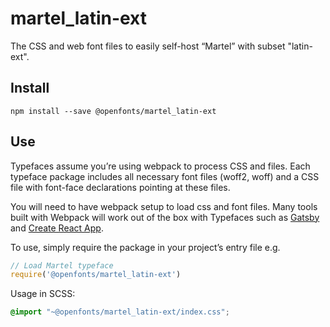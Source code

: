 
# martel_latin-ext

The CSS and web font files to easily self-host “Martel” with subset "latin-ext".

## Install

`npm install --save @openfonts/martel_latin-ext`

## Use

Typefaces assume you’re using webpack to process CSS and files. Each typeface
package includes all necessary font files (woff2, woff) and a CSS file with
font-face declarations pointing at these files.

You will need to have webpack setup to load css and font files. Many tools built
with Webpack will work out of the box with Typefaces such as [Gatsby](https://github.com/gatsbyjs/gatsby)
and [Create React App](https://github.com/facebookincubator/create-react-app).

To use, simply require the package in your project’s entry file e.g.

```javascript
// Load Martel typeface
require('@openfonts/martel_latin-ext')
```

Usage in SCSS:
```scss
@import "~@openfonts/martel_latin-ext/index.css";
```
